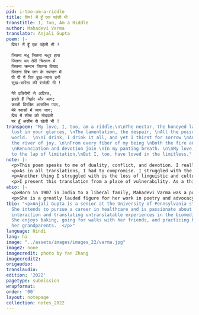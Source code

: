 ```yaml
---
pid: i-too-am-a-riddle
title: प्रिय! मैं हूँ एक पहेली भी
transtitle: I, Too, Am a Riddle
author: Mahadevi Varma
translator: Anjali Gupta
poem: |-
  प्रिय! मैं हूँ एक पहेली भी !

  जितना मधु जितना मधुर हास
  जितना मद तेरी चितवन में
  जितना क्रन्दन जितना विषाद
  जितना विष जग के स्पन्दन में
  पी पी मैं चिर दुख-प्यास बनी
  सुख-सरिता की रंगरेली भी !

  मेरे प्रतिरोमों से अविरत,
  झरते हैं निर्झर और आग;
  करती विरक्ति आसक्ति प्यार,
  मेरे श्वासों में जाग जाग;
  प्रिय मैं सीमा की गोदपली
  पर हूँ असीम से खेली भी !
transpoem: "My love, I, too, am a riddle.\n\nThe nectar, the honeyed laughter, \nThe
  lust in your glances, \nThe lamentation, the despair, \nAll the poison in this quivering
  world.  \n\nI drink, I drink it all, and yet I thirst for sorrow \nAnd bathe in
  the river of joy. \n\nFrom every fiber of my being \nBoth the fire and water fall.
  \nRenunciation and devotion join \nIn my panting breath. \n\nMy love, I was born
  to the lap of limitation,\nBut I, too, have loved in the limitless."
note: |-
  <p>This poem speaks to me of duality, conflict, and devotion. I really wanted to convey the complexity and confusion in this poem. There is a palpable tension and urgency that needs to be prioritized. </p>
  <p>As in all translations, I had to compromise. I struggled with the translation of <span lang= "hi">प्रिय</span> (<em>priya</em>), appearing as both the poem’s first word and towards the end. The whole poem hinges on this one word. Because it is a direct address, it sets the tone for the poem and makes it an intimate conversation. Previous translators conveyed this as “beloved,” and “dear one.” These felt antiquated and awkward to me. I chose to translate this as “my love” because it felt more colloquial and like a gentle whisper. </p>
  <p>Another thing I struggled with is the loss of linguistic and cultural ancestors when words are dragged from Hindi to English. For example, in line 3, the word <span lang= "hi">मद</span> (<em>mad</em>) means something along the lines of “intoxicant,” “frenzy,” and “lust” and has visual connotations of liquid oozing. I could not find the elusive perfect word in English. When words are used, historical and cultural histories are invoked. As I have supplanted this poem across languages, the history and culture is altered. As the poet draws on mythologies and literature, I straddle the line between truth to tradition and to the flow of the narrative.</p>
  <p>I present this translation from a place of vulnerability. As a third-generation American, I am not a native speaker of the language that my grandparents speak and that I am translating here. I can only promise that I have chosen each word, down to the syllable, with the utmost care and with the loving help of my grandmother.</p>
abio: |-
  <p>Born in 1907 in India to a liberal family, Mahadevi Varma was a poet, feminist, and scholar. She attended the Crosthwaite Girls College at Allahabad and graduated in 1929. Her first poetry collection was published in 1930; she went on to publish seven other works as well as an extensive selection of prose. Over the course of her literary career, she received numerous awards including the Padma Bhushan and the Jnanpith Award. She was an essential figure in the Chhayavad school of Hindi literature. </p>
  <p>She is a greatly lauded figure for her work in poetry and advocacy and is accredited with drastically revolutionizing women’s education in her time. She pushed for modernity and enacted positive change in all aspects of her life. </p>
tbio: "<p>Anjali Gupta is a senior at the University of Pennsylvania studying linguistics.
  She intends to pursue a career in healthcare and is passionate about the patient-doctor
  interaction and translating untranslatable experiences in the biomedical space.
  She enjoys baking, going for walks with her friends, and practicing her Hindi with
  her grandparents.  </p>"
language: Hindi
lang: hi
image: "../assets/images/images_22/varma.jpg"
image2: none
imagecredit: photo by Yan Zhang
imagecredit2:
origaudio:
translaudio:
edition: '2022'
pagetype: submission
wrapformat:
order: '00'
layout: notepage
collection: notes_2022
---
```


